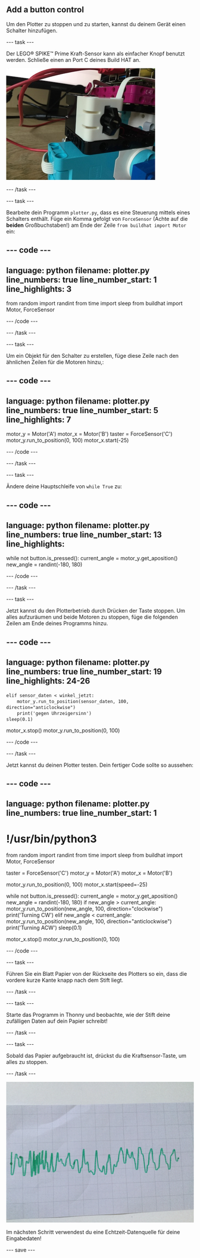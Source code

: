 ## Add a button control

Um den Plotter zu stoppen und zu starten, kannst du deinem Gerät einen Schalter hinzufügen.

--- task ---

Der LEGO® SPIKE™ Prime Kraft-Sensor kann als einfacher Knopf benutzt werden. Schließe einen an Port C deines Build HAT an.

![Eine Nahaufnahme eines Teils des LEGO® Plotters, an dem der Kraftsensor hinzugefügt wurde.](images/force.jpg)

--- /task ---

--- task ---

Bearbeite dein Programm `plotter.py`, dass es eine Steuerung mittels eines Schalters enthält. Füge ein Komma gefolgt von `ForceSensor` (Achte auf die **beiden** Großbuchstaben!) am Ende der Zeile `from buildhat import Motor` ein:

--- code ---
---
language: python filename: plotter.py line_numbers: true line_number_start: 1
line_highlights: 3
---

from random import randint from time import sleep from buildhat import Motor, ForceSensor

--- /code ---

--- /task ---

--- task ---

Um ein Objekt für den Schalter zu erstellen, füge diese Zeile nach den ähnlichen Zeilen für die Motoren hinzu,:

--- code ---
---
language: python filename: plotter.py line_numbers: true line_number_start: 5
line_highlights: 7
---

motor_y = Motor('A') motor_x = Motor('B') taster = ForceSensor('C') motor_y.run_to_position(0, 100) motor_x.start(-25)

--- /code ---

--- /task ---

--- task ---

Ändere deine Hauptschleife von `while True` zu:

--- code ---
---
language: python filename: plotter.py line_numbers: true line_number_start: 13
line_highlights:
---

while not button.is_pressed(): current_angle = motor_y.get_aposition() new_angle = randint(-180, 180)

--- /code ---

--- /task ---

--- task ---

Jetzt kannst du den Plotterbetrieb durch Drücken der Taste stoppen. Um alles aufzuräumen und beide Motoren zu stoppen, füge die folgenden Zeilen am Ende deines Programms hinzu.

--- code ---
---
language: python filename: plotter.py line_numbers: true line_number_start: 19
line_highlights: 24-26
---

    elif sensor_daten < winkel_jetzt:
        motor_y.run_to_position(sensor_daten, 100, direction="anticlockwise")
        print('gegen Uhrzeigersinn')
    sleep(0.1)

motor_x.stop() motor_y.run_to_position(0, 100)

--- /code ---

--- /task ---

Jetzt kannst du deinen Plotter testen. Dein fertiger Code sollte so aussehen:

--- code ---
---
language: python filename: plotter.py line_numbers: true
line_number_start: 1
---

# !/usr/bin/python3
from random import randint from time import sleep from buildhat import Motor, ForceSensor

taster = ForceSensor('C') motor_y = Motor('A') motor_x = Motor('B')

motor_y.run_to_position(0, 100) motor_x.start(speed=-25)

while not button.is_pressed(): current_angle = motor_y.get_aposition() new_angle = randint(-180, 180) if new_angle > current_angle: motor_y.run_to_position(new_angle, 100, direction="clockwise") print('Turning CW') elif new_angle < current_angle: motor_y.run_to_position(new_angle, 100, direction="anticlockwise") print('Turning ACW') sleep(0.1)

motor_x.stop() motor_y.run_to_position(0, 100)

--- /code ---

--- task ---

Führen Sie ein Blatt Papier von der Rückseite des Plotters so ein, dass die vordere kurze Kante knapp nach dem Stift liegt.

--- /task ---

--- task ---

Starte das Programm in Thonny und beobachte, wie der Stift deine zufälligen Daten auf dein Papier schreibt!

--- /task ---

--- task ---

Sobald das Papier aufgebraucht ist, drückst du die Kraftsensor-Taste, um alles zu stoppen.

--- /task ---

![Ein Foto von einem Blatt Papier, auf das der Plotter eine grüne Spur gezeichnet hat.](images/paper.JPG)

Im nächsten Schritt verwendest du eine Echtzeit-Datenquelle für deine Eingabedaten!

--- save ---
